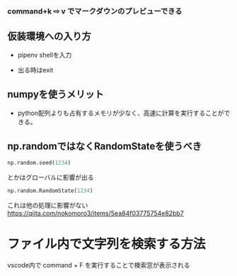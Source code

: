 ### command+k ⇨ v でマークダウンのプレビューできる

## 仮装環境への入り方
* pipenv shellを入力

* 出る時はexit

## numpyを使うメリット
* python配列よりも占有するメモリが少なく、高速に計算を実行することができる。

## np.randomではなくRandomStateを使うべき

```python
np.random.seed(1234)
```

とかはグローバルに影響が出る

```python
np.random.RandomState(1234)
```
これは他の処理に影響がない
https://qiita.com/nokomoro3/items/5ea84f03775754e82bb7

# ファイル内で文字列を検索する方法
vscode内で command + F を実行することで検索窓が表示される

